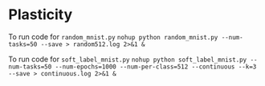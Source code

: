 # Plasticity

To run code for `random_mnist.py`
`nohup python random_mnist.py --num-tasks=50 --save > random512.log 2>&1 &`

To run code for `soft_label_mnist.py`
`nohup python soft_label_mnist.py --num-tasks=50 --num-epochs=1000 --num-per-class=512 --continuous --k=3 --save > continuous.log 2>&1 &`
